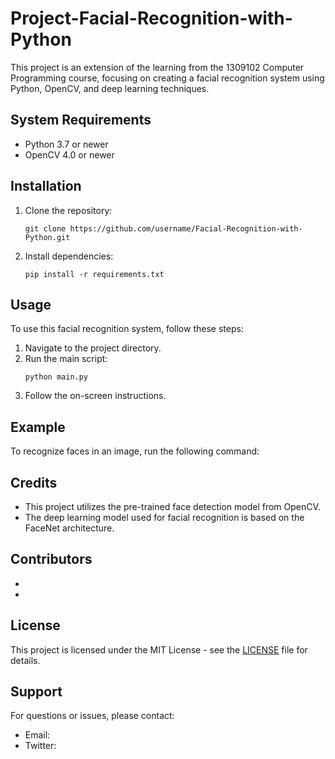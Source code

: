 # Project-Facial-Recognition-with-Python
This project is an extension of the learning from the 1309102 Computer Programming course, focusing on creating a facial recognition system using Python, OpenCV, and deep learning techniques.
## System Requirements

- Python 3.7 or newer
- OpenCV 4.0 or newer

## Installation

1. Clone the repository:
    ```
    git clone https://github.com/username/Facial-Recognition-with-Python.git
    ```
2. Install dependencies:
    ```
    pip install -r requirements.txt
    ```

## Usage

To use this facial recognition system, follow these steps:

1. Navigate to the project directory.
2. Run the main script:
    ```
    python main.py
    ```
3. Follow the on-screen instructions.

## Example

To recognize faces in an image, run the following command:



## Credits

- This project utilizes the pre-trained face detection model from OpenCV.
- The deep learning model used for facial recognition is based on the FaceNet architecture.

## Contributors

- 
- 

## License

This project is licensed under the MIT License - see the [LICENSE](LICENSE) file for details.

## Support

For questions or issues, please contact:
- Email: 
- Twitter: 
